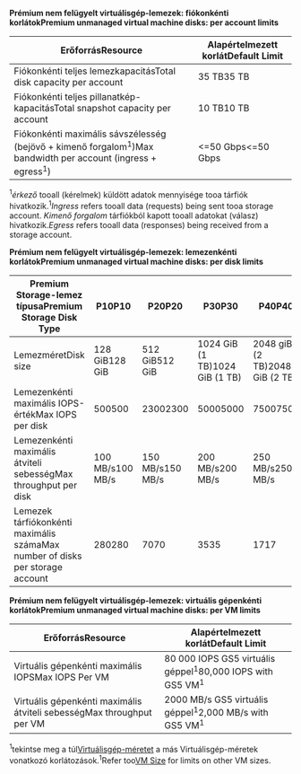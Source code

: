 <span data-ttu-id="07244-101">**Prémium nem felügyelt virtuálisgép-lemezek: fiókonkénti korlátok**</span><span class="sxs-lookup"><span data-stu-id="07244-101">**Premium unmanaged virtual machine disks: per account limits**</span></span>

| <span data-ttu-id="07244-102">Erőforrás</span><span class="sxs-lookup"><span data-stu-id="07244-102">Resource</span></span> | <span data-ttu-id="07244-103">Alapértelmezett korlát</span><span class="sxs-lookup"><span data-stu-id="07244-103">Default Limit</span></span> |
| --- | --- |
| <span data-ttu-id="07244-104">Fiókonkénti teljes lemezkapacitás</span><span class="sxs-lookup"><span data-stu-id="07244-104">Total disk capacity per account</span></span> |<span data-ttu-id="07244-105">35 TB</span><span class="sxs-lookup"><span data-stu-id="07244-105">35 TB</span></span> |
| <span data-ttu-id="07244-106">Fiókonkénti teljes pillanatkép-kapacitás</span><span class="sxs-lookup"><span data-stu-id="07244-106">Total snapshot capacity per account</span></span> |<span data-ttu-id="07244-107">10 TB</span><span class="sxs-lookup"><span data-stu-id="07244-107">10 TB</span></span> |
| <span data-ttu-id="07244-108">Fiókonkénti maximális sávszélesség (bejövő + kimenő forgalom<sup>1</sup>)</span><span class="sxs-lookup"><span data-stu-id="07244-108">Max bandwidth per account (ingress + egress<sup>1</sup>)</span></span> |<span data-ttu-id="07244-109"><=50 Gbps</span><span class="sxs-lookup"><span data-stu-id="07244-109"><=50 Gbps</span></span> |

<span data-ttu-id="07244-110"><sup>1</sup>*érkező* tooall (kérelmek) küldött adatok mennyisége tooa tárfiók hivatkozik.</span><span class="sxs-lookup"><span data-stu-id="07244-110"><sup>1</sup>*Ingress* refers tooall data (requests) being sent tooa storage account.</span></span> <span data-ttu-id="07244-111">*Kimenő forgalom* tárfiókból kapott tooall adatokat (válasz) hivatkozik.</span><span class="sxs-lookup"><span data-stu-id="07244-111">*Egress* refers tooall data (responses) being received from a storage account.</span></span>

<span data-ttu-id="07244-112">**Prémium nem felügyelt virtuálisgép-lemezek: lemezenkénti korlátok**</span><span class="sxs-lookup"><span data-stu-id="07244-112">**Premium unmanaged virtual machine disks: per disk limits**</span></span>

| <span data-ttu-id="07244-113">Premium Storage-lemez típusa</span><span class="sxs-lookup"><span data-stu-id="07244-113">Premium Storage Disk Type</span></span> | <span data-ttu-id="07244-114">P10</span><span class="sxs-lookup"><span data-stu-id="07244-114">P10</span></span> | <span data-ttu-id="07244-115">P20</span><span class="sxs-lookup"><span data-stu-id="07244-115">P20</span></span> | <span data-ttu-id="07244-116">P30</span><span class="sxs-lookup"><span data-stu-id="07244-116">P30</span></span> | <span data-ttu-id="07244-117">P40</span><span class="sxs-lookup"><span data-stu-id="07244-117">P40</span></span> | <span data-ttu-id="07244-118">P50</span><span class="sxs-lookup"><span data-stu-id="07244-118">P50</span></span> |
| --- | --- | --- | --- | --- | --- |
| <span data-ttu-id="07244-119">Lemezméret</span><span class="sxs-lookup"><span data-stu-id="07244-119">Disk size</span></span> |<span data-ttu-id="07244-120">128 GiB</span><span class="sxs-lookup"><span data-stu-id="07244-120">128 GiB</span></span> |<span data-ttu-id="07244-121">512 GiB</span><span class="sxs-lookup"><span data-stu-id="07244-121">512 GiB</span></span> |<span data-ttu-id="07244-122">1024 GiB (1 TB)</span><span class="sxs-lookup"><span data-stu-id="07244-122">1024 GiB (1 TB)</span></span> |<span data-ttu-id="07244-123">2048 giB (2 TB)</span><span class="sxs-lookup"><span data-stu-id="07244-123">2048 GiB (2 TB)</span></span>|<span data-ttu-id="07244-124">4095 giB (4 TB)</span><span class="sxs-lookup"><span data-stu-id="07244-124">4095 GiB (4 TB)</span></span>|
| <span data-ttu-id="07244-125">Lemezenkénti maximális IOPS-érték</span><span class="sxs-lookup"><span data-stu-id="07244-125">Max IOPS per disk</span></span> |<span data-ttu-id="07244-126">500</span><span class="sxs-lookup"><span data-stu-id="07244-126">500</span></span> |<span data-ttu-id="07244-127">2300</span><span class="sxs-lookup"><span data-stu-id="07244-127">2300</span></span> |<span data-ttu-id="07244-128">5000</span><span class="sxs-lookup"><span data-stu-id="07244-128">5000</span></span> |<span data-ttu-id="07244-129">7500</span><span class="sxs-lookup"><span data-stu-id="07244-129">7500</span></span> |<span data-ttu-id="07244-130">7500</span><span class="sxs-lookup"><span data-stu-id="07244-130">7500</span></span> |
| <span data-ttu-id="07244-131">Lemezenkénti maximális átviteli sebesség</span><span class="sxs-lookup"><span data-stu-id="07244-131">Max throughput per disk</span></span> |<span data-ttu-id="07244-132">100 MB/s</span><span class="sxs-lookup"><span data-stu-id="07244-132">100 MB/s</span></span> | <span data-ttu-id="07244-133">150 MB/s</span><span class="sxs-lookup"><span data-stu-id="07244-133">150 MB/s</span></span> |<span data-ttu-id="07244-134">200 MB/s</span><span class="sxs-lookup"><span data-stu-id="07244-134">200 MB/s</span></span> |<span data-ttu-id="07244-135">250 MB/s</span><span class="sxs-lookup"><span data-stu-id="07244-135">250 MB/s</span></span> |<span data-ttu-id="07244-136">250 MB/s</span><span class="sxs-lookup"><span data-stu-id="07244-136">250 MB/s</span></span> |
| <span data-ttu-id="07244-137">Lemezek tárfiókonkénti maximális száma</span><span class="sxs-lookup"><span data-stu-id="07244-137">Max number of disks per storage account</span></span> |<span data-ttu-id="07244-138">280</span><span class="sxs-lookup"><span data-stu-id="07244-138">280</span></span> |<span data-ttu-id="07244-139">70</span><span class="sxs-lookup"><span data-stu-id="07244-139">70</span></span> |<span data-ttu-id="07244-140">35</span><span class="sxs-lookup"><span data-stu-id="07244-140">35</span></span> | <span data-ttu-id="07244-141">17</span><span class="sxs-lookup"><span data-stu-id="07244-141">17</span></span> | <span data-ttu-id="07244-142">8</span><span class="sxs-lookup"><span data-stu-id="07244-142">8</span></span> |

<span data-ttu-id="07244-143">**Prémium nem felügyelt virtuálisgép-lemezek: virtuális gépenkénti korlátok**</span><span class="sxs-lookup"><span data-stu-id="07244-143">**Premium unmanaged virtual machine disks: per VM limits**</span></span>

| <span data-ttu-id="07244-144">Erőforrás</span><span class="sxs-lookup"><span data-stu-id="07244-144">Resource</span></span> | <span data-ttu-id="07244-145">Alapértelmezett korlát</span><span class="sxs-lookup"><span data-stu-id="07244-145">Default Limit</span></span> |
| --- | --- |
| <span data-ttu-id="07244-146">Virtuális gépenkénti maximális IOPS</span><span class="sxs-lookup"><span data-stu-id="07244-146">Max IOPS Per VM</span></span> |<span data-ttu-id="07244-147">80 000 IOPS GS5 virtuális géppel<sup>1</sup></span><span class="sxs-lookup"><span data-stu-id="07244-147">80,000 IOPS with GS5 VM<sup>1</sup></span></span> |
| <span data-ttu-id="07244-148">Virtuális gépenkénti maximális átviteli sebesség</span><span class="sxs-lookup"><span data-stu-id="07244-148">Max throughput per VM</span></span> |<span data-ttu-id="07244-149">2000 MB/s GS5 virtuális géppel<sup>1</sup></span><span class="sxs-lookup"><span data-stu-id="07244-149">2,000 MB/s with GS5 VM<sup>1</sup></span></span> |

<span data-ttu-id="07244-150"><sup>1</sup>tekintse meg a túl[Virtuálisgép-méretet](../articles/virtual-machines/linux/sizes.md?toc=%2fazure%2fvirtual-machines%2flinux%2ftoc.json) a más Virtuálisgép-méretek vonatkozó korlátozások.</span><span class="sxs-lookup"><span data-stu-id="07244-150"><sup>1</sup>Refer too[VM Size](../articles/virtual-machines/linux/sizes.md?toc=%2fazure%2fvirtual-machines%2flinux%2ftoc.json) for limits on other VM sizes.</span></span> 


